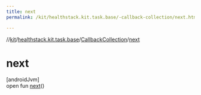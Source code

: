 ```yaml
---
title: next
permalink: /kit/healthstack.kit.task.base/-callback-collection/next.html

---
```

//[kit](../../../index.html)/[healthstack.kit.task.base](../index.html)/[CallbackCollection](index.html)/[next](next.html)



# next



[androidJvm]\
open fun [next](next.html)()




